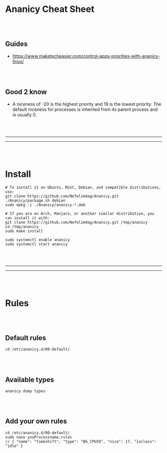 # Ananicy Cheat Sheet

<br><br>

## Guides
- https://www.maketecheasier.com/control-apps-priorities-with-ananicy-linux/

<br><br>

## Good 2 know
- A niceness of -20 is the highest priority and 19 is the lowest priority. The default niceness for processes is inherited from its parent process and is usually 0.







<br><br>
________________________________
________________________________
<br><br>


# Install
```shell
# To install it on Ubuntu, Mint, Debian, and compatible distributions, use:
git clone https://github.com/Nefelim4ag/Ananicy.git
./Ananicy/package.sh debian
sudo dpkg -i ./Ananicy/ananicy-*.deb

# If you are on Arch, Manjaro, or another similar distribution, you can install it with:
git clone https://github.com/Nefelim4ag/Ananicy.git /tmp/ananicy
cd /tmp/ananicy
sudo make install
```

```shell
sudo systemctl enable ananicy
sudo systemctl start ananicy
```






























<br><br>
________________________________
________________________________
<br><br>

# Rules

<br><br>

## Default rules
```shell
cd /etc/ananicy.d/00-default/
```

<br><br>

## Available types
```shell
ananicy dump types
```

<br><br>

## Add your own rules
```
cd /etc/ananicy.d/00-default/
sudo nano youProcessname.rules
// { "name": "timeshift", "type": "BG_CPUIO", "nice": 17, "ioclass": "idle" }
```

